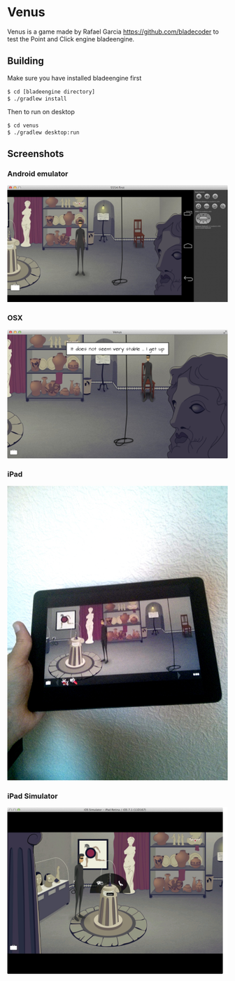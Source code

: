 # Venus

Venus is a game made by Rafael Garcia https://github.com/bladecoder to test the Point and Click engine bladeengine.

## Building

Make sure you have installed bladeengine first

    $ cd [bladeengine directory]
    $ ./gradlew install
    
Then to run on desktop

    $ cd venus
    $ ./gradlew desktop:run
    
## Screenshots

### Android emulator

![Android emulator](https://raw.githubusercontent.com/walle/venus/master/screenshots/android-emulator.jpg)

### OSX

![OSX](https://raw.githubusercontent.com/walle/venus/master/screenshots/osx.jpg)

### iPad

![iPad](https://raw.githubusercontent.com/walle/venus/master/screenshots/ipad.jpg)

### iPad Simulator

![iPad Simulator](https://raw.githubusercontent.com/walle/venus/master/screenshots/ipad-simulator.jpg)